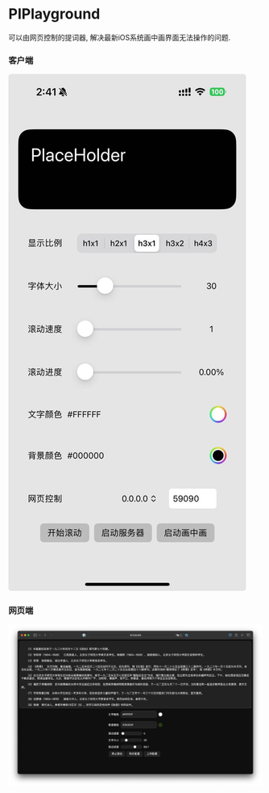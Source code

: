 # PIPlayground

可以由网页控制的提词器, 解决最新iOS系统画中画界面无法操作的问题.

### 客户端
![](./preview-ios.jpg)

### 网页端
![](./preview-web.jpg)
